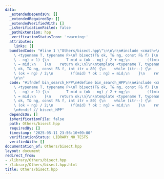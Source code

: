```yaml
---
data:
  _extendedDependsOn: []
  _extendedRequiredBy: []
  _extendedVerifiedWith: []
  _isVerificationFailed: false
  _pathExtension: hpp
  _verificationStatusIcon: ':warning:'
  attributes:
    links: []
  bundledCode: "#line 1 \"Others/bisect.hpp\"\n\n\n\n#include <cmath>\n\ntemplate\
    \ <typename T, typename F>\nT bisect(T& ok, T& ng, const F& f) {\n    while (std::abs(ok\
    \ - ng) > 1) {\n        T mid = (ok - ng) / 2 + ng;\n        (f(mid) ? ok : ng)\
    \ = mid;\n    }\n    return ok;\n}\n\ntemplate <typename T, typename F>\nT bisect_real(T&\
    \ ok, T& ng, const F& f, int itr = 80) {\n    while (itr--) {\n        T mid =\
    \ (ok + ng) / 2;\n        (f(mid) ? ok : ng) = mid;\n    }\n    return ok;\n}\n\
    \n\n"
  code: "#ifndef bin_search_HPP\n#define bin_search_HPP\n\n#include <cmath>\n\ntemplate\
    \ <typename T, typename F>\nT bisect(T& ok, T& ng, const F& f) {\n    while (std::abs(ok\
    \ - ng) > 1) {\n        T mid = (ok - ng) / 2 + ng;\n        (f(mid) ? ok : ng)\
    \ = mid;\n    }\n    return ok;\n}\n\ntemplate <typename T, typename F>\nT bisect_real(T&\
    \ ok, T& ng, const F& f, int itr = 80) {\n    while (itr--) {\n        T mid =\
    \ (ok + ng) / 2;\n        (f(mid) ? ok : ng) = mid;\n    }\n    return ok;\n}\n\
    \n#endif // bisect_HPP"
  dependsOn: []
  isVerificationFile: false
  path: Others/bisect.hpp
  requiredBy: []
  timestamp: '2025-05-11 23:56:10+09:00'
  verificationStatus: LIBRARY_NO_TESTS
  verifiedWith: []
documentation_of: Others/bisect.hpp
layout: document
redirect_from:
- /library/Others/bisect.hpp
- /library/Others/bisect.hpp.html
title: Others/bisect.hpp
---
```

